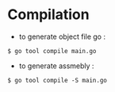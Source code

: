 # Compilation

* to generate object file go :

```text
$ go tool compile main.go
```

* to generate assmebly :

```text
$ go tool compile -S main.go
```



